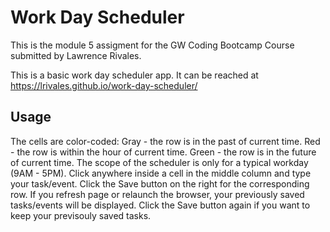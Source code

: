 # Work Day Scheduler

This is the module 5 assigment for the GW Coding Bootcamp Course submitted by Lawrence Rivales.

This is a basic work day scheduler app.  It can be reached at https://lrivales.github.io/work-day-scheduler/

## Usage

The cells are color-coded:
    Gray - the row is in the past of current time.
    Red - the row is within the hour of current time.
    Green - the row is in the future of current time.
The scope of the scheduler is only for a typical workday (9AM - 5PM).
Click anywhere inside a cell in the middle column and type your task/event.
Click the Save button on the right for the corresponding row.
If you refresh page or relaunch the browser, your previously saved tasks/events will be displayed.
Click the Save button again if you want to keep your previsouly saved tasks.